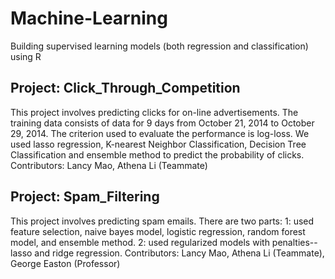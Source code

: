 # Machine-Learning
Building supervised learning models (both regression and classification) using R

## Project: Click_Through_Competition
This project involves predicting clicks for on-line advertisements. The training data consists of data for 9 days from October 21, 2014 to October 29, 2014. The criterion used to evaluate the performance is log-loss. 
We used lasso regression, K-nearest Neighbor Classification, Decision Tree Classification and ensemble method to predict the probability of clicks.
Contributors: Lancy Mao, Athena Li (Teammate)

## Project: Spam_Filtering
This project involves predicting spam emails. 
There are two parts: 
1: used feature selection, naive bayes model, logistic regression, random forest model, and ensemble method.
2: used regularized models with penalties--lasso and ridge regression.
Contributors: Lancy Mao, Athena Li (Teammate), George Easton (Professor)
